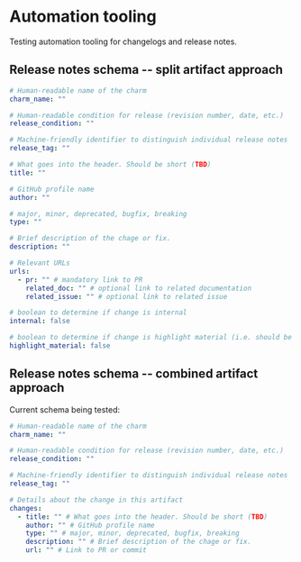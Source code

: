# Automation tooling
Testing automation tooling for changelogs and release notes.

## Release notes schema -- split artifact approach

```yaml
# Human-readable name of the charm
charm_name: ""

# Human-readable condition for release (revision number, date, etc.)
release_condition: ""

# Machine-friendly identifier to distinguish individual release notes
release_tag: ""

# What goes into the header. Should be short (TBD)
title: ""

# GitHub profile name
author: ""

# major, minor, deprecated, bugfix, breaking
type: ""

# Brief description of the chage or fix.
description: ""

# Relevant URLs
urls:
  - pr: "" # mandatory link to PR
    related_doc: "" # optional link to related documentation
    related_issue: "" # optional link to related issue

# boolean to determine if change is internal
internal: false

# boolean to determine if change is highlight material (i.e. should be featureed in initial paragraph)
highlight_material: false
```

## Release notes schema -- combined artifact approach

Current schema being tested:

```yaml
# Human-readable name of the charm
charm_name: ""

# Human-readable condition for release (revision number, date, etc.)
release_condition: ""

# Machine-friendly identifier to distinguish individual release notes
release_tag: ""

# Details about the change in this artifact
changes:
  - title: "" # What goes into the header. Should be short (TBD)
    author: "" # GitHub profile name
    type: "" # major, minor, deprecated, bugfix, breaking
    description: "" # Brief description of the chage or fix.
    url: "" # Link to PR or commit
```
